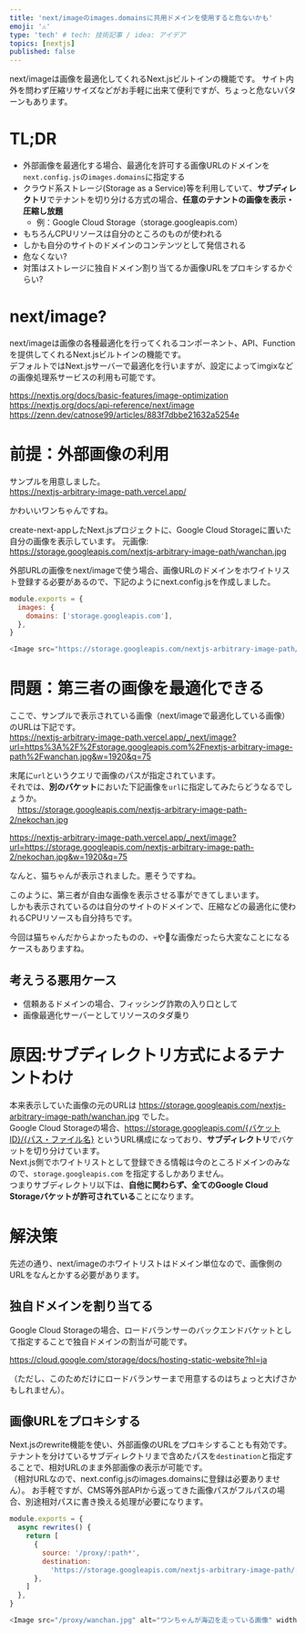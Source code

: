 ```yaml
---
title: 'next/imageのimages.domainsに共用ドメインを使用すると危ないかも'
emoji: '⚠'
type: 'tech' # tech: 技術記事 / idea: アイデア
topics: [nextjs]
published: false
---
```


next/imageは画像を最適化してくれるNext.jsビルトインの機能です。
サイト内外を問わず圧縮リサイズなどがお手軽に出来て便利ですが、ちょっと危ないパターンもあります。

# TL;DR

- 外部画像を最適化する場合、最適化を許可する画像URLのドメインを`next.config.js`の`images.domains`に指定する
- クラウド系ストレージ(Storage as a Service)等を利用していて、**サブディレクトリ**でテナントを切り分ける方式の場合、**任意のテナントの画像を表示・圧縮し放題**
  - 例：Google Cloud Storage（storage.googleapis.com）
- もちろんCPUリソースは自分のところのものが使われる
- しかも自分のサイトのドメインのコンテンツとして発信される
- 危なくない?
- 対策はストレージに独自ドメイン割り当てるか画像URLをプロキシするかぐらい?

# next/image?

next/imageは画像の各種最適化を行ってくれるコンポーネント、API、Functionを提供してくれるNext.jsビルトインの機能です。  
デフォルトではNext.jsサーバーで最適化を行いますが、設定によってimgixなどの画像処理系サービスの利用も可能です。

https://nextjs.org/docs/basic-features/image-optimization
https://nextjs.org/docs/api-reference/next/image
https://zenn.dev/catnose99/articles/883f7dbbe21632a5254e

# 前提：外部画像の利用

サンプルを用意しました。  
https://nextjs-arbitrary-image-path.vercel.app/

かわいいワンちゃんですね。

create-next-appしたNext.jsプロジェクトに、Google Cloud Storageに置いた自分の画像を表示しています。
元画像: https://storage.googleapis.com/nextjs-arbitrary-image-path/wanchan.jpg

外部URLの画像をnext/imageで使う場合、画像URLのドメインをホワイトリスト登録する必要があるので、下記のようにnext.config.jsを作成しました。

```js:next.config.js
module.exports = {
  images: {
    domains: ['storage.googleapis.com'],
  },
}
```

```jsx:pages/index.js
<Image src="https://storage.googleapis.com/nextjs-arbitrary-image-path/wanchan.jpg" alt="ワンちゃんが海辺を走っている画像" width={640} height={427} />
```

# 問題：第三者の画像を最適化できる

ここで、サンプルで表示されている画像（next/imageで最適化している画像）のURLは下記です。  
https://nextjs-arbitrary-image-path.vercel.app/_next/image?url=https%3A%2F%2Fstorage.googleapis.com%2Fnextjs-arbitrary-image-path%2Fwanchan.jpg&w=1920&q=75

末尾に`url`というクエリで画像のパスが指定されています。  
それでは、**別のバケット**においた下記画像を`url`に指定してみたらどうなるでしょうか。  
　https://storage.googleapis.com/nextjs-arbitrary-image-path-2/nekochan.jpg

https://nextjs-arbitrary-image-path.vercel.app/_next/image?url=https://storage.googleapis.com/nextjs-arbitrary-image-path-2/nekochan.jpg&w=1920&q=75

なんと、猫ちゃんが表示されました。悪そうですね。

このように、第三者が自由な画像を表示させる事ができてしまいます。  
しかも表示されているのは自分のサイトのドメインで、圧縮などの最適化に使われるCPUリソースも自分持ちです。

今回は猫ちゃんだからよかったものの、💀や🔞な画像だったら大変なことになるケースもありますね。

## 考えうる悪用ケース

- 信頼あるドメインの場合、フィッシング詐欺の入り口として
- 画像最適化サーバーとしてリソースのタダ乗り

# 原因:サブディレクトリ方式によるテナントわけ

本来表示していた画像の元のURLは https://storage.googleapis.com/nextjs-arbitrary-image-path/wanchan.jpg でした。  
Google Cloud Storageの場合、https://storage.googleapis.com/{バケットID}/{パス・ファイル名} というURL構成になっており、**サブディレクトリ**でバケットを切り分けています。  
Next.js側でホワイトリストとして登録できる情報は今のところドメインのみなので、`storage.googleapis.com` を指定するしかありません。  
つまりサブディレクトリ以下は、**自他に関わらず、全てのGoogle Cloud Storageバケットが許可されている**ことになります。

# 解決策

先述の通り、next/imageのホワイトリストはドメイン単位なので、画像側のURLをなんとかする必要があります。

## 独自ドメインを割り当てる

Google Cloud Storageの場合、ロードバランサーのバックエンドバケットとして指定することで独自ドメインの割当が可能です。

https://cloud.google.com/storage/docs/hosting-static-website?hl=ja

<!-- textlint-disable ja-technical-writing/ja-no-weak-phrase -->

（ただし、このためだけにロードバランサーまで用意するのはちょっと大げさかもしれません）。

<!-- textlint-enable ja-technical-writing/ja-no-weak-phrase -->

## 画像URLをプロキシする

Next.jsのrewrite機能を使い、外部画像のURLをプロキシすることも有効です。  
テナントを分けているサブディレクトリまで含めたパスを`destination`と指定することで、相対URLのまま外部画像の表示が可能です。  
（相対URLなので、next.config.jsのimages.domainsに登録は必要ありません）。
お手軽ですが、CMS等外部APIから返ってきた画像パスがフルパスの場合、別途相対パスに書き換える処理が必要になります。

```js:next.config.js
module.exports = {
  async rewrites() {
    return [
      {
        source: '/proxy/:path*',
        destination:
          'https://storage.googleapis.com/nextjs-arbitrary-image-path/:path*',
      },
    ]
  },
}
```

```js:pages/index.js
<Image src="/proxy/wanchan.jpg" alt="ワンちゃんが海辺を走っている画像" width={640} height={427} />
```
